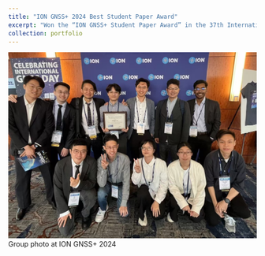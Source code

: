 ```yaml
---
title: "ION GNSS+ 2024 Best Student Paper Award"
excerpt: "Won the “ION GNSS+ Student Paper Award” in the 37th International Technical Meeting of the Satellite Division of The Institute of Navigation (ION GNSS+ 2024) <br/><img src='/assets/images/ion_student_paper_award_2024.jpg=500x300'>"
collection: portfolio
---
```

<img src='/assets/images/ion_group_photo.jpg'>
Group photo at ION GNSS+ 2024

